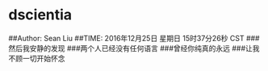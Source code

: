 # dscientia
##Author: Sean Liu
##TIME: 2016年12月25日 星期日 15时37分26秒 CST
###然后我安静的发现
###两个人已经没有任何语言
###曾经你纯真的永远
###让我不顾一切开始怀念
